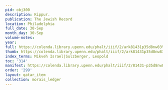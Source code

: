 ```yaml
---
pid: obj300
description: Kippur.
publication: The Jewish Record
location: Philadelphia
full_date: 30-Sep
month_day: 30-Sep
volume-notes:
year:
full: https://colenda.library.upenn.edu/phalt/iiif/2/ark81431p35d8nw83%2FSHA256E-s7273532--dea613c562c5f2253a1d41e1afa21342ef5e30e5b6d1e4c4660cda3f334bd3eb.jpeg/full/3500,/0/default.jpg
thumb: https://colenda.library.upenn.edu/phalt/iiif/2/ark81431p35d8nw83%2FSHA256E-s7273532--dea613c562c5f2253a1d41e1afa21342ef5e30e5b6d1e4c4660cda3f334bd3eb.jpeg/full/!200,200/0/default.jpg
index_terms: Mikveh Israel|Sulzberger, Leopold
toc: '314'
manifest: https://colenda.library.upenn.edu/phalt/iiif/2/81431-p35d8nw83/manifest
order: '299'
layout: qatar_item
collection: morais_ledger
---
```

